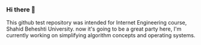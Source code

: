### Hi there 👋

This github test repository was intended for Internet Engineering course, Shahid Beheshti University.
now it's going to be a great party here, I'm currently working on simplifying algorithm concepts and operating systems.


<!--
**NukaColaQuantum666/NukaColaQuantum666** is a ✨ _special_ ✨ repository because its `README.md` (this file) appears on your GitHub profile.

Here are some ideas to get you started:

- 🔭 I’m currently working on ...
- 🌱 I’m currently learning ...
- 👯 I’m looking to collaborate on ...
- 🤔 I’m looking for help with ...
- 💬 Ask me about ...
- 📫 How to reach me: ...
- 😄 Pronouns: ...
- ⚡ Fun fact: ...
-->
